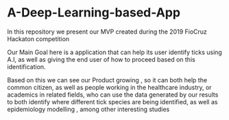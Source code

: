 # A-Deep-Learning-based-App
In this repository we present our MVP created during the 2019 FioCruz Hackaton competition

Our Main Goal here is a application that can help its user identify ticks using A.I, as well as giving the end user of how to proceed based on this identification.

Based on this we can see our Product growing , so it can both help the common citizen, as well as people working in the healthcare industry, or academics in related fields, who can use the data generated by our results to both identify where different tick species are being identified, as well as epidemiology modelling , among other interesting studies
